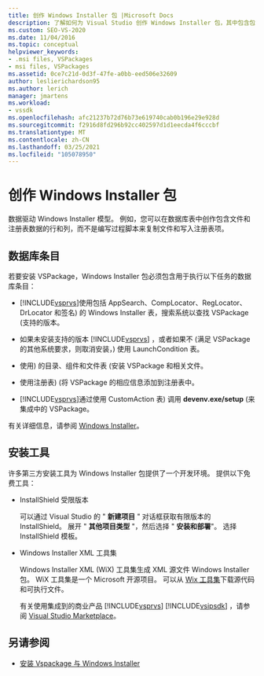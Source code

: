 ```yaml
---
title: 创作 Windows Installer 包 |Microsoft Docs
description: 了解如何为 Visual Studio 创作 Windows Installer 包，其中包含包含文件和注册表数据的数据库表。
ms.custom: SEO-VS-2020
ms.date: 11/04/2016
ms.topic: conceptual
helpviewer_keywords:
- .msi files, VSPackages
- msi files, VSPackages
ms.assetid: 0ce7c21d-0d3f-47fe-a0bb-eed506e32609
author: leslierichardson95
ms.author: lerich
manager: jmartens
ms.workload:
- vssdk
ms.openlocfilehash: afc21237b72d76b73e619740cab0b196e29e928d
ms.sourcegitcommit: f2916d8fd296b92cc402597d1d1eecda4f6cccbf
ms.translationtype: MT
ms.contentlocale: zh-CN
ms.lasthandoff: 03/25/2021
ms.locfileid: "105078950"
---
```

# <a name="author-a-windows-installer-package"></a>创作 Windows Installer 包
数据驱动 Windows Installer 模型。 例如，您可以在数据库表中创作包含文件和注册表数据的行和列，而不是编写过程脚本来复制文件和写入注册表项。

## <a name="database-entries"></a>数据库条目
若要安装 VSPackage，Windows Installer 包必须包含用于执行以下任务的数据库条目：

- [!INCLUDE[vsprvs](../../code-quality/includes/vsprvs_md.md)]使用包括 AppSearch、CompLocator、RegLocator、DrLocator 和签名) 的 Windows Installer 表，搜索系统以查找 VSPackage (支持的版本。

- 如果未安装支持的版本 [!INCLUDE[vsprvs](../../code-quality/includes/vsprvs_md.md)] ，或者如果不 (满足 VSPackage 的其他系统要求，则取消安装，) 使用 LaunchCondition 表。

- 使用) 的目录、组件和文件表 (安装 VSPackage 和相关文件。

- 使用注册表)  (将 VSPackage 的相应信息添加到注册表中。

- [!INCLUDE[vsprvs](../../code-quality/includes/vsprvs_md.md)]通过使用 CustomAction 表) 调用 **devenv.exe/setup** (来集成中的 VSPackage。

有关详细信息，请参阅 [Windows Installer](/windows/desktop/Msi/windows-installer-portal)。

## <a name="setup-tools"></a>安装工具
许多第三方安装工具为 Windows Installer 包提供了一个开发环境。 提供以下免费工具：

- InstallShield 受限版本

   可以通过 Visual Studio 的 " **新建项目** " 对话框获取有限版本的 InstallShield。 展开 " **其他项目类型** "，然后选择 " **安装和部署**"。 选择 InstallShield 模板。

- Windows Installer XML 工具集

   Windows Installer XML (WiX) 工具集生成 XML 源文件 Windows Installer 包。 WiX 工具集是一个 Microsoft 开源项目。 可以从 [Wix 工具集](https://sourceforge.net/projects/wix/)下载源代码和可执行文件。

   有关使用集成到的商业产品 [!INCLUDE[vsprvs](../../code-quality/includes/vsprvs_md.md)] [!INCLUDE[vsipsdk](../../extensibility/includes/vsipsdk_md.md)] ，请参阅 [Visual Studio Marketplace](https://marketplace.visualstudio.com/)。

## <a name="see-also"></a>另请参阅
- [安装 Vspackage 与 Windows Installer](../../extensibility/internals/installing-vspackages-with-windows-installer.md)
